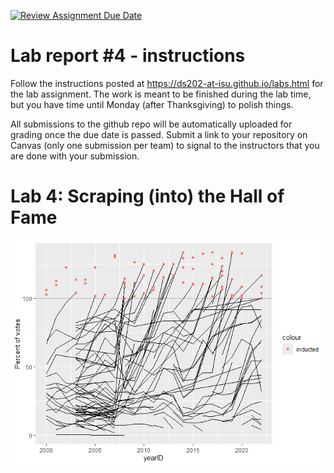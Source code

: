 [![Review Assignment Due Date](https://classroom.github.com/assets/deadline-readme-button-22041afd0340ce965d47ae6ef1cefeee28c7c493a6346c4f15d667ab976d596c.svg)](https://classroom.github.com/a/nr8k1bNf)

<!-- README.md is generated from README.Rmd. Please edit the README.Rmd file -->

# Lab report \#4 - instructions

Follow the instructions posted at
<https://ds202-at-isu.github.io/labs.html> for the lab assignment. The
work is meant to be finished during the lab time, but you have time
until Monday (after Thanksgiving) to polish things.

All submissions to the github repo will be automatically uploaded for
grading once the due date is passed. Submit a link to your repository on
Canvas (only one submission per team) to signal to the instructors that
you are done with your submission.

# Lab 4: Scraping (into) the Hall of Fame

![](README_files/figure-gfm/unnamed-chunk-1-1.png)<!-- -->
